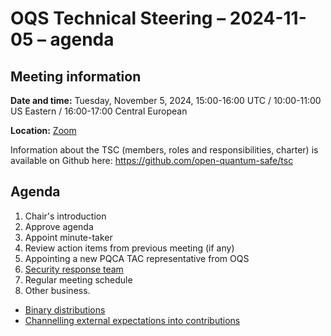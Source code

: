 # OQS Technical Steering – 2024-11-05 – agenda

## Meeting information

**Date and time:** Tuesday, November 5, 2024, 15:00-16:00 UTC / 10:00-11:00 US Eastern / 16:00-17:00 Central European

**Location:** [Zoom](https://zoom-lfx.platform.linuxfoundation.org/meeting/91608767914?password=2ff2b136-05f7-4676-972b-3ee4d944f62e)

Information about the TSC (members, roles and responsibilities, charter) is available on Github here:
	https://github.com/open-quantum-safe/tsc

## Agenda

1. Chair's introduction
2. Approve agenda
3. Appoint minute-taker
4. Review action items from previous meeting (if any)
5. Appointing a new PQCA TAC representative from OQS
6. [Security response team](https://github.com/open-quantum-safe/tsc/issues/60)
7. Regular meeting schedule
8. Other business.
  - [Binary distributions](https://github.com/orgs/open-quantum-safe/discussions/1625)
  - [Channelling external expectations into contributions](https://github.com/open-quantum-safe/tsc/issues/1#issuecomment-2453942969)